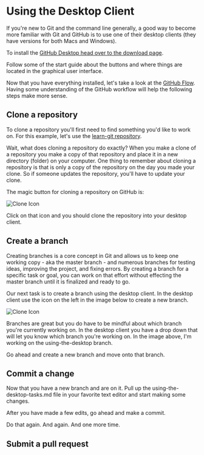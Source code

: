 # Using the Desktop Client 

If you're new to Git and the command line generally, a good way to become more familiar with Git and GitHub is to use one of their desktop clients (they have versions for both Macs and Windows).

To install the [GitHub Desktop head over to the download page](https://desktop.github.com/).

Follow some of the start guide about the buttons and where things are located in the graphical user interface. 

Now that you have everything installed, let's take a look at the [GitHub Flow](https://guides.github.com/introduction/flow/). Having some understanding of the GitHub workflow will help the following steps make more sense. 

## Clone a repository 

To clone a repository you'll first need to find something you'd like to work on. For this example, let's use the [learn-git repository](https://github.com/bulib/learn-git).

Wait, what does cloning a repository do exactly? When you make a clone of a repository you make a copy of that repository and place it in a new directory (folder) on your computer. One thing to remember about cloning a repository is that is only a copy of the repository on the day you made your clone. So if someone updates the repository, you'll have to update your clone. 

The magic button for cloning a repository on GitHub is: 

![Clone Icon](https://raw.githubusercontent.com/bulib/learn-git/using-the-desktop/images/using-the-desktop-clone-icon.png)

Click on that icon and you should clone the repository into your desktop client. 

## Create a branch 

Creating branches is a core concept in Git and allows us to keep one working copy - aka the master branch - and numerous branches for testing ideas, improving the project, and fixing errors. By creating a branch for a specific task or goal, you can work on that effort without effecting the master branch until it is finalized and ready to go. 

Our next task is to create a branch using the desktop client. In the desktop client use the icon on the left in the image below to create a new branch. 

![Clone Icon](https://raw.githubusercontent.com/bulib/learn-git/using-the-desktop/images/using-the-desktop-branches.png)

Branches are great but you do have to be mindful about which branch you're currently working on. In the desktop client you have a drop down that will let you know which branch you're working on. In the image above, I'm working on the using-the-desktop branch. 

Go ahead and create a new branch and move onto that branch.  

## Commit a change 

Now that you have a new branch and are on it. Pull up the using-the-desktop-tasks.md file in your favorite text editor and start making some changes. 

After you have made a few edits, go ahead and make a commit. 

Do that again. And again. And one more time. 

## Submit a pull request 